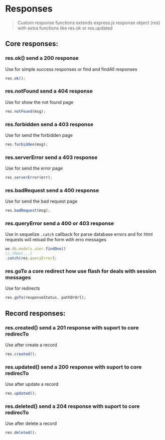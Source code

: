 # Responses

> Custom response functions extends express.js response object (res) with extra functions like res.ok or res.updated

## Core responses:

### res.ok() send a 200 response
Use for simple success responses or find and findAll responses

```js
res.ok();
```

### res.notFound send a 404 response
Use for show the not found page

```js
res.notFound(msg);
```


### res.forbidden send a 403 response
Use for send the forbidden page

```js
res.forbidden(msg);
```

### res.serverError send a 403 response
Use for send the error page

```js
res.serverError(err);
```

### res.badRequest send a 400 response
Use for send the bad request page

```js
res.badRequest(msg);
```

### res.queryError send a 400 or 403 response
Use in sequelize `.catch` callback for parse database errors and for html requests will reload the form with erro messages

```js
we.db.models.user.findOne()
//.then(...)
.catch(res.queryError);
```


### res.goTo a core redirect how use flash for deals with session messages
Use for redirects

```js
res.goTo(responseStatus, pathOrUrl);
```

## Record responses:

### res.created() send a 201 response with suport to core redirecTo
Use after create a record

```js
res.created();
```

### res.updated() send a 200 response with suport to core redirecTo
Use after update a record

```js
res.updated();
```

### res.deleted() send a 204 response with suport to core redirecTo
Use after delete a record

```js
res.deleted();
```
